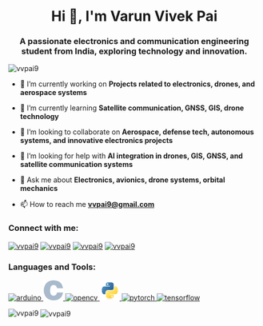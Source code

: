 <h1 align="center">Hi 👋, I'm Varun Vivek Pai</h1>
<h3 align="center">A passionate electronics and communication engineering student from India, exploring technology and innovation.</h3>

<p align="left"> <img src="https://komarev.com/ghpvc/?username=vvpai9&label=Profile%20views&color=0e75b6&style=flat" alt="vvpai9" /> </p>

- 🔭 I’m currently working on **Projects related to electronics, drones, and aerospace systems**

- 🌱 I’m currently learning **Satellite communication, GNSS, GIS, drone technology**

- 👯 I’m looking to collaborate on **Aerospace, defense tech, autonomous systems, and innovative electronics projects**

- 🤝 I’m looking for help with **AI integration in drones, GIS, GNSS, and satellite communication systems**

- 💬 Ask me about **Electronics, avionics, drone systems, orbital mechanics**

- 📫 How to reach me **vvpai9@gmail.com**

<h3 align="left">Connect with me:</h3>
<p align="left">
<a href="https://twitter.com/vvpai9" target="blank"><img align="center" src="https://raw.githubusercontent.com/rahuldkjain/github-profile-readme-generator/master/src/images/icons/Social/twitter.svg" alt="vvpai9" height="30" width="40" /></a>
<a href="https://linkedin.com/in/vvpai9" target="blank"><img align="center" src="https://raw.githubusercontent.com/rahuldkjain/github-profile-readme-generator/master/src/images/icons/Social/linked-in-alt.svg" alt="vvpai9" height="30" width="40" /></a>
<a href="https://fb.com/vvpai9" target="blank"><img align="center" src="https://raw.githubusercontent.com/rahuldkjain/github-profile-readme-generator/master/src/images/icons/Social/facebook.svg" alt="vvpai9" height="30" width="40" /></a>
<a href="https://instagram.com/vvpai9" target="blank"><img align="center" src="https://raw.githubusercontent.com/rahuldkjain/github-profile-readme-generator/master/src/images/icons/Social/instagram.svg" alt="vvpai9" height="30" width="40" /></a>
</p>

<h3 align="left">Languages and Tools:</h3>
<p align="left"> <a href="https://www.arduino.cc/" target="_blank" rel="noreferrer"> <img src="https://cdn.worldvectorlogo.com/logos/arduino-1.svg" alt="arduino" width="40" height="40"/> </a> <a href="https://www.cprogramming.com/" target="_blank" rel="noreferrer"> <img src="https://raw.githubusercontent.com/devicons/devicon/master/icons/c/c-original.svg" alt="c" width="40" height="40"/> </a> <a href="https://opencv.org/" target="_blank" rel="noreferrer"> <img src="https://www.vectorlogo.zone/logos/opencv/opencv-icon.svg" alt="opencv" width="40" height="40"/> </a> <a href="https://www.python.org" target="_blank" rel="noreferrer"> <img src="https://raw.githubusercontent.com/devicons/devicon/master/icons/python/python-original.svg" alt="python" width="40" height="40"/> </a> <a href="https://pytorch.org/" target="_blank" rel="noreferrer"> <img src="https://www.vectorlogo.zone/logos/pytorch/pytorch-icon.svg" alt="pytorch" width="40" height="40"/> </a> <a href="https://www.tensorflow.org" target="_blank" rel="noreferrer"> <img src="https://www.vectorlogo.zone/logos/tensorflow/tensorflow-icon.svg" alt="tensorflow" width="40" height="40"/> </a> </p>

<p><img align="left" src="https://github-readme-stats.vercel.app/api/top-langs?username=vvpai9&show_icons=true&locale=en&layout=compact" alt="vvpai9" /></p>

<p>&nbsp;<img align="center" src="https://github-readme-stats.vercel.app/api?username=vvpai9&show_icons=true&locale=en" alt="vvpai9" /></p>
